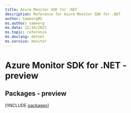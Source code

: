 ```yaml
---
title: Azure Monitor SDK for .NET
description: Reference for Azure Monitor SDK for .NET
author: SameergMS
ms.author: sameerg
ms.data: 12/16/2022
ms.topic: reference
ms.devlang: dotnet
ms.service: monitor
---
```

# Azure Monitor SDK for .NET - preview
## Packages - preview
[!INCLUDE [packages](monitor-index.md)]